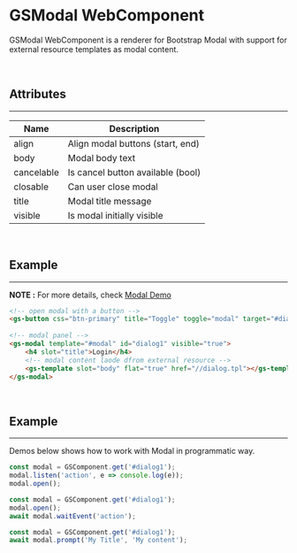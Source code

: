 # GSModal WebComponent
 
GSModal WebComponent is a renderer for Bootstrap Modal with support for external resource templates as modal content.
 
<br>
 
## Attributes
---
 
| Name               | Description                                                  |
|--------------------|--------------------------------------------------------------|
| align              | Align modal buttons (start, end)                             |
| body               | Modal body text                                              |
| cancelable         | Is cancel button available (bool)                            |
| closable           | Can user close modal                                         |
| title              | Modal title message                                          |
| visible            | Is modal initially visible                                   |
 
<br>
 
## Example
---
 
**NOTE :**
For more details, check [Modal Demo](../../demos/modal/)
 
```html
<!-- open modal with a button -->
<gs-button css="btn-primary" title="Toggle" toggle="modal" target="#dialog1"></gs-button>
 
<!-- modal panel -->
<gs-modal template="#modal" id="dialog1" visible="true">
    <h4 slot="title">Login</h4>
    <!-- modal content laode dfrom external resource -->
    <gs-template slot="body" flat="true" href="//dialog.tpl"></gs-template>
</gs-modal>
```
 
<br>
 
## Example
---
 
Demos below shows how to work with Modal in programmatic way.
 
```JavaScript
const modal = GSComponent.get('#dialog1');
modal.listen('action', e => console.log(e));
modal.open();
```
 
```JavaScript
const modal = GSComponent.get('#dialog1');
modal.open();
await modal.waitEvent('action');
```
 
```JavaScript
const modal = GSComponent.get('#dialog1');
await modal.prompt('My Title', 'My content');
```
